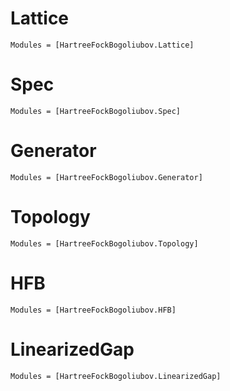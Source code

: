 # Lattice

```@autodocs
Modules = [HartreeFockBogoliubov.Lattice]
```

# Spec

```@autodocs
Modules = [HartreeFockBogoliubov.Spec]
```

# Generator

```@autodocs
Modules = [HartreeFockBogoliubov.Generator]
```

# Topology

```@autodocs
Modules = [HartreeFockBogoliubov.Topology]
```

# HFB

```@autodocs
Modules = [HartreeFockBogoliubov.HFB]
```

# LinearizedGap

```@autodocs
Modules = [HartreeFockBogoliubov.LinearizedGap]
```
